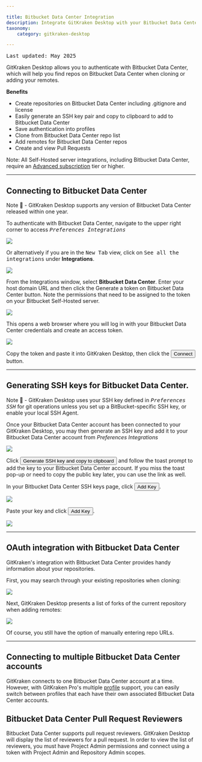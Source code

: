 ```yaml
---

title: Bitbucket Data Center Integration
description: Integrate GitKraken Desktop with your Bitbucket Data Center repository by following these steps.
taxonomy:
    category: gitkraken-desktop

---
```

<kbd>Last updated: May 2025</kbd>

GitKraken Desktop allows you to authenticate with Bitbucket Data Center, which will help you find repos on Bitbucket Data Center when cloning or adding your remotes.

**Benefits**

* Create repositories on Bitbucket Data Center including .gitignore and license
* Easily generate an SSH key pair and copy to clipboard to add to Bitbucket Data Center
* Save authentication into profiles
* Clone from Bitbucket Data Center repo list
* Add remotes for Bitbucket Data Center repos
* Create and view Pull Requests

<div class='callout callout--warning'>
    <p>Note: All Self-Hosted server integrations, including Bitbucket Data Center, require an <a href="https://www.gitkraken.com/pricing?source=help_center&product=gitkraken" target="_blank">Advanced subscription</a> tier or higher.</p>
</div>

***

## Connecting to Bitbucket Data Center

<div class='callout callout'>
    <p>Note 📝 - GitKraken Desktop supports any version of Bitbucket Data Center released within one year.</p>
</div>

To authenticate with Bitbucket Data Center, navigate to the upper right corner to access <kbd><i> <i class="fas fa-cog"></i> Preferences    <i class='fa fa-caret-right'></i>     Integrations</i></kbd>

<img src="/wp-content/uploads/preferences.png" srcset="/wp-content/uploads/preferences@2x.png" class="help-center-img img-bordered">

Or alternatively if you are in the <kbd>New Tab</kbd> view, click on <kbd>See all the integrations</kbd> under <strong>Integrations</strong>.

<img src="/wp-content/uploads/see-all-integrations-2025.png" srcset="/wp-content/uploads/see-all-integrations-2025@2x.png" class="help-center-img img-bordered">

From the Integrations window, select **Bitbucket Data Center**. Enter your host domain URL and then click the Generate a token on Bitbucket Data Center button. Note the permissions that need to be assigned to the token on your Bitbucket Self-Hosted server.

<img src="/wp-content/uploads/connecting-bb-data-center-2025.png" srcset="/wp-content/uploads/connecting-bb-data-center-2025@2x.png 2x" class="help-center-img img-bordered">

This opens a web browser where you will log in with your Bitbucket Data Center credentials and create an access token.

<img src='/wp-content/uploads/BitbucketServerPAT.png' class="help-center-img img-bordered">

Copy the token and paste it into GitKraken Desktop, then click the <button class='button button--success button--ui button--nolink'>Connect</span></button> button.


***
## Generating SSH keys for Bitbucket Data Center.
<div class='callout callout'>
    <p>Note 📝 - GitKraken Desktop uses your SSH key defined in <kbd><i>Preferences  <i class='fa fa-caret-right'></i>  SSH</i></kbd> for git operations unless you set up a BitBucket-specific SSH key, or enable your local SSH Agent.</p>
</div>

Once your Bitbucket Data Center account has been connected to your GitKraken Desktop, you may then generate an SSH key and add it to your Bitbucket Data Center account from <em class='context-menu'>Preferences     <i class='fa fa-caret-right'></i>    Integrations</em>

<img src="/wp-content/uploads/ssh-bb-data-center-2025.png" srcset="/wp-content/uploads/ssh-bb-data-center-2025@2x.png 2x" class="help-center-img img-bordered">

Click <button class='button button--success button--ui button--nolink'>Generate SSH key and copy to clipboard</span></button> and follow the toast prompt to add the key to your Bitbucket Data Center account. If you miss the toast pop-up or need to copy the public key later, you can use the link as well.

In your Bitbucket Data Center SSH keys page, click <button class='button button--primary button--ui button--nolink'>Add Key</span></button>.

<img src='/wp-content/uploads/bitbucket-server-add-key.png' class="help-center-img img-bordered">

Paste your key and click <button class='button button--primary button--ui button--nolink'>Add Key</span></button>.

<img src="/wp-content/uploads/bitbucket-server-SSHkey-add.png" srcset="/wp-content/uploads/bitbucket-server-SSHkey-add@2x.png 2x" class="help-center-img img-bordered">

***
## OAuth integration with Bitbucket Data Center
GitKraken's integration with Bitbucket Data Center provides handy information about your repositories.

First, you may search through your existing repositories when cloning:

<img src="/wp-content/uploads/bb-data-center-clone.png" srcset="/wp-content/uploads/bb-data-center-clone@2x.png 2x" class="help-center-img img-bordered">

Next, GitKraken Desktop presents a list of forks of the current repository when adding remotes:

<img src="/wp-content/uploads/add-remote-bb-dc-2025.png" srcset="/wp-content/uploads/add-remote-bb-dc-2025@2x.png 2x" class="help-center-img img-bordered">

Of course, you still have the option of manually entering repo URLs.

***

## Connecting to multiple Bitbucket Data Center accounts

GitKraken connects to one Bitbucket Data Center account at a time. However, with GitKraken Pro's multiple <a href="/start-here/profiles">profile</a> support, you can easily switch between profiles that each have their own associated Bitbucket Data Center accounts.

## Bitbucket Data Center Pull Request Reviewers

Bitbucket Data Center supports pull request reviewers. GitKraken Desktop will display the list of reviewers for a pull request. In order to view the list of reviewers, you must have Project Admin permissions and connect using a token with Project Admin and Repository Admin scopes.
